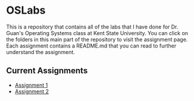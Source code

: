 # OSLabs

This is a repository that contains all of the labs that I have done for Dr. Guan's Operating Systems class at Kent State University. 
You can click on the folders in this main part of the repository to visit the assignment page. Each assignment contains a README.md
that you can read to further understand the assignment.

## Current Assignments

- [Assignment 1](https://github.com/Struck713/OSLabs/tree/master/Assignment%201)
- [Assignment 2](https://github.com/Struck713/OSLabs/tree/master/Assignment%202)
